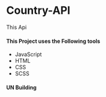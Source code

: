 # Country-API

This Api
 <img src="https://www.worldatlas.com/r/w2560-q80/upload/f4/e0/49/shutterstock-1665254809.png" alt="" />
 
 #### This Project uses the Following tools

- JavaScript
- HTML
- CSS
- SCSS
 
 #### UN Building
 
 <img src="https://blogs.microsoft.com/wp-content/uploads/prod/sites/5/2020/09/iStock-468647510.jpg" alt="" />
